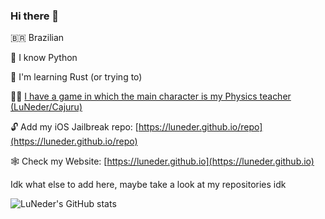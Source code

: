 ### Hi there 👋

🇧🇷 Brazilian

🐍 I know Python

🔩 I'm learning Rust (or trying to)

👨‍🏫 [I have a game in which the main character is my Physics teacher (LuNeder/Cajuru)](https://bit.ly/DiegVet)

🔓 Add my iOS Jailbreak repo: [https://luneder.github.io/repo](https://luneder.github.io/repo)

🕸 Check my Website: [https://luneder.github.io](https://luneder.github.io)

Idk what else to add here, maybe take a look at my repositories idk

<!--
**LuNeder/LuNeder** is a ✨ _special_ ✨ repository because its `README.md` (this file) appears on your GitHub profile.

Here are some ideas to get you started:

- 🔭 I’m currently working on ...
- 🌱 I’m currently learning: python, rust
- 👯 I’m looking to collaborate on ...
- 🤔 I’m looking for help with ...
- 💬 Ask me about: whatever you want, but maybe I won't know the answer 
- 📫 How to reach me: ...
- 😄 Pronouns: will leave this empty for now
- ⚡ Fun fact: ...
-->

![LuNeder's GitHub stats](https://github-readme-stats.vercel.app/api?username=LuNeder&bg_color=30,e96443,904e95&title_color=fff&text_color=fff&include_all_commits=true&show_icons=true)
